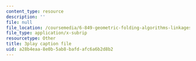 ```yaml
---
content_type: resource
description: ''
file: null
file_location: /coursemedia/6-849-geometric-folding-algorithms-linkages-origami-polyhedra-fall-2012/a28b4eaa8e0b5ab8bafdafc6a6b2d8b2_OcgtpQvrVs.vtt
file_type: application/x-subrip
resourcetype: Other
title: 3play caption file
uid: a28b4eaa-8e0b-5ab8-bafd-afc6a6b2d8b2
---
```

